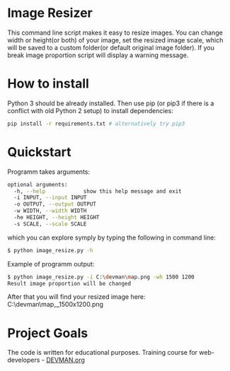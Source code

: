 # Image Resizer

This command line script makes it easy to resize images. You can change width or height(or both) of your image, set the resized image scale, which will be saved to a custom folder(or default original image folder). If you break image proportion script will display a warning message.

# How to install

Python 3 should be already installed. Then use pip (or pip3 if there is a conflict with old Python 2 setup) to install dependencies:

```bash
pip install -r requirements.txt # alternatively try pip3
```

# Quickstart

Programm takes arguments: 
```bash
optional arguments:
  -h, --help            show this help message and exit
  -i INPUT, --input INPUT
  -o OUTPUT, --output OUTPUT
  -w WIDTH, --width WIDTH
  -he HEIGHT, --height HEIGHT
  -s SCALE, --scale SCALE
```

which you can explore symply by typing the following in command line:
```bash
$ python image_resize.py -h
```

Example of programm output:
```bash
$ python image_resize.py -i C:\devman\map.png -wh 1500 1200
Result image proportion will be changed
```
After that you will find your resized image here: C:\devman\map__1500x1200.png

# Project Goals

The code is written for educational purposes. Training course for web-developers - [DEVMAN.org](https://devman.org)
